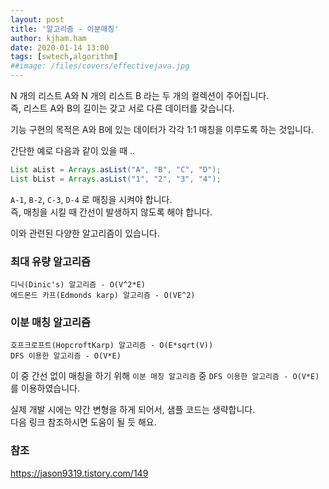 ```yaml
---
layout: post
title: '알고리즘 - 이분매칭'
author: kjham.ham
date: 2020-01-14 13:00
tags: [swtech,algorithm]
##image: /files/covers/effectivejava.jpg
---
```


N 개의 리스트 A와 N 개의 리스트 B 라는 두 개의 컬렉션이 주어집니다.  
즉, 리스트 A와 B의 길이는 갖고 서로 다른 데이터를 갖습니다.  

기능 구현의 목적은 A와 B에 있는 데이터가 각각 1:1 매칭을 이루도록 하는 것입니다.

간단한 예로 다음과 같이 있을 때 ..  
~~~java
List aList = Arrays.asList("A", "B", "C", "D");
List bList = Arrays.asList("1", "2", "3", "4");
~~~
`A-1`, `B-2`, `C-3`, `D-4` 로 매칭을 시켜야 합니다.  
즉, 매칭을 시킬 때 간선이 발생하지 않도록 해야 합니다.  

이와 관련된 다양한 알고리즘이 있습니다.  
### 최대 유량 알고리즘  
`디닉(Dinic's) 알고리즘 - O(V^2*E)`  
`에드몬드 카프(Edmonds karp) 알고리즘 - O(VE^2)`  

### 이분 매칭 알고리즘  
`호프크로프트(HopcroftKarp) 알고리즘 - O(E*sqrt(V))`  
`DFS 이용한 알고리즘 - O(V*E)`  

이 중 간선 없이 매칭을 하기 위해 `이분 매칭 알고리즘` 중 `DFS 이용한 알고리즘 - O(V*E)` 를 이용하였습니다.  

실제 개발 시에는 약간 변형을 하게 되어서, 샘플 코드는 생략합니다.  
다음 링크 참조하시면 도움이 될 듯 해요.  

### 참조  
https://jason9319.tistory.com/149  


